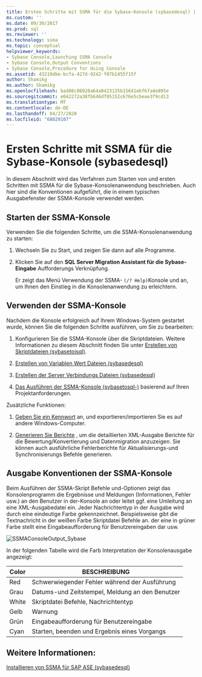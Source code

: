 ```yaml
---
title: Ersten Schritte mit SSMA für die Sybase-Konsole (sybasedesql) | Microsoft-Dokumentation
ms.custom: ''
ms.date: 09/30/2017
ms.prod: sql
ms.reviewer: ''
ms.technology: ssma
ms.topic: conceptual
helpviewer_keywords:
- Sybase Console,Launching SSMA Console
- Sybase Console,Output Conventions
- Sybase Console,Procedure for Using Console
ms.assetid: 43219dbe-bcfa-427d-9242-f07b1455f15f
author: Shamikg
ms.author: Shamikg
ms.openlocfilehash: bad08c06028a64a0423135b15641ebf6fa4e895e
ms.sourcegitcommit: e042272a38fb646df05152c676e5cbeae3f9cd13
ms.translationtype: MT
ms.contentlocale: de-DE
ms.lasthandoff: 04/27/2020
ms.locfileid: "68029107"
---
```

# <a name="getting-started-with-the-ssma-for-sybase-console-sybasetosql"></a>Ersten Schritte mit SSMA für die Sybase-Konsole (sybasedesql)
In diesem Abschnitt wird das Verfahren zum Starten von und ersten Schritten mit SSMA für die Sybase-Konsolenanwendung beschrieben. Auch hier sind die Konventionen aufgeführt, die in einem typischen Ausgabefenster der SSMA-Konsole verwendet werden.  
  
## <a name="launching-the-ssma-console"></a>Starten der SSMA-Konsole  
Verwenden Sie die folgenden Schritte, um die SSMA-Konsolenanwendung zu starten:  
  
1.  Wechseln Sie zu Start, und zeigen Sie dann auf alle Programme.  
  
2.  Klicken Sie auf den **SQL Server Migration Assistant für die Sybase-Eingabe** Aufforderungs Verknüpfung.  
  
    Er zeigt das Menü Verwendung der SSMA- `(/? Help)`Konsole und an, um Ihnen den Einstieg in die Konsolenanwendung zu erleichtern.  
  
## <a name="using-the-ssma-console"></a>Verwenden der SSMA-Konsole  
Nachdem die Konsole erfolgreich auf Ihrem Windows-System gestartet wurde, können Sie die folgenden Schritte ausführen, um Sie zu bearbeiten:  
  
1.  Konfigurieren Sie die SSMA-Konsole über die Skriptdateien. Weitere Informationen zu diesem Abschnitt finden Sie unter [Erstellen von Skriptdateien &#40;sybasetoisql&#41;](../../ssma/sybase/creating-script-files-sybasetosql.md).  
  
2.  [Erstellen von Variablen Wert Dateien &#40;sybasedesql&#41;](../../ssma/sybase/creating-variable-value-files-sybasetosql.md)  
  
3.  [Erstellen der Server Verbindungs Dateien &#40;sybasedesql&#41;](../../ssma/sybase/creating-the-server-connection-files-sybasetosql.md)  
  
4.  [Das Ausführen der SSMA-Konsole &#40;sybasetosql-&#41;](../../ssma/sybase/executing-the-ssma-console-sybasetosql.md) basierend auf Ihren Projektanforderungen. 
  
Zusätzliche Funktionen:  
  
1.  [Geben Sie ein Kennwort](managing-passwords-sybasetosql.md) an, und exportieren/importieren Sie es auf andere Windows-Computer.  
  
2.  [Generieren Sie Berichte](generating-reports-sybasetosql.md) , um die detaillierten XML-Ausgabe Berichte für die Bewertung/Konvertierung und Datenmigration anzuzeigen. Sie können auch ausführliche Fehlerberichte für Aktualisierungs-und Synchronisierungs Befehle generieren.  
  
## <a name="ssma-console-output-conventions"></a>Ausgabe Konventionen der SSMA-Konsole  
Beim Ausführen der SSMA-Skript Befehle und-Optionen zeigt das Konsolenprogramm die Ergebnisse und Meldungen (Informationen, Fehler usw.) an den Benutzer in der-Konsole an oder leitet ggf. eine Umleitung an eine XML-Ausgabedatei ein. Jeder Nachrichtentyp in der Ausgabe wird durch eine eindeutige Farbe gekennzeichnet. Beispielsweise gibt die Textnachricht in der weißen Farbe Skriptdatei Befehle an. der eine in grüner Farbe stellt eine Eingabeaufforderung für Benutzereingaben dar usw.  
  
![SSMAConsoleOutput_Sybase](../../ssma/sybase/media/ssmaconsoleoutput_sybase.JPG "SSMAConsoleOutput_Sybase")  
  
In der folgenden Tabelle wird die Farb Interpretation der Konsolenausgabe angezeigt:  
  
|Color|BESCHREIBUNG|  
|---------|---------------|  
|Red|Schwerwiegender Fehler während der Ausführung|  
|Grau|Datums-und Zeitstempel, Meldung an den Benutzer|  
|White|Skriptdatei Befehle, Nachrichtentyp|  
|Gelb|Warnung|  
|Grün|Eingabeaufforderung für Benutzereingabe|  
|Cyan|Starten, beenden und Ergebnis eines Vorgangs|  
  
## <a name="see-also"></a>Weitere Informationen:  
[Installieren von SSMA für SAP ASE &#40;sybasedesql&#41;](../../ssma/sybase/installing-ssma-for-sybase-sybasetosql.md)  
